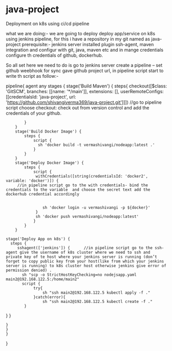 # java-project
Deployment on k8s using ci/cd pipeline

what we are doing:-
we are going to deploy deploy app/service on k8s using jenkins pipeline, for this i have a repository
in my git named as java-project 
prerequisite:-
jenkins server installed plugin ssh-agent, maven integration and configur with git, java, maven etc
and in mange credentials configure th credentials of github, dockerhub.

So all set here we need to do is go to jenkins server create a pipeline – set github weebhook for sync 
gave github project url, in pipeline script start to write th script as follow:-

pipeline{
    agent any
    stages {
        stage('Build Maven') {
            steps{
               checkout([$class: 'GitSCM', branches: [[name: '*/main']], extensions: [], userRemoteConfigs: [[credentialsId: 'java-project', url: 'https://github.com/shivangiverma369/java-project.git']]])              //go to pipeline script choose checkout: check out from version control and 
                                           add the credentials of your github.
             
            }
        }
        stage('Build Docker Image') {
            steps {
                script {
                  sh 'docker build -t vermashivangi/nodeapp:latest .'
                }
            }
        }
        stage('Deploy Docker Image') {
            steps {
                script {
                 withCredentials([string(credentialsId: 'docker2', variable: 'docker')]) {    
         //in pipeline script go to the with credentials- bind the credentials to the variable  and choose the secret text add the dockerhub credential accordingly


                    sh 'docker login -u vermashivangi -p ${docker}'
                 }  
                 sh 'docker push vermashivangi/nodeapp:latest'
                }
            }
        }
    
    stage('Deploy App on k8s') {
      steps {                                                                                     
         sshagent(['jenkins']) {      //in pipeline script go to the ssh-agent give the username of k8s cluster where we need to ssh and private key of te host where your jenkins server is running (don’t forget to copy public key from your host(like from which your jenkins server is running) to k8s cluster host otherwise jenkins give error of permission denied) .                                                                    
           sh "scp -o StrictHostKeyChecking=no nodejsapp.yaml main2@192.168.122.5:/home/main2"
           script {
                try{
                    sh "ssh main2@192.168.122.5 kubectl apply -f ."
                }catch(error){
                    sh "ssh main2@192.168.122.5 kubectl create -f ."
            }
}
        }
      
    }
    }
    }
}








         


